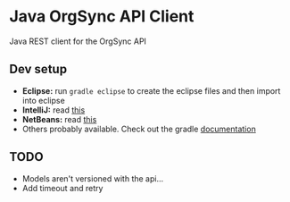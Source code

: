 # Java OrgSync API Client

Java REST client for the OrgSync API

## Dev setup

- **Eclipse:** run `gradle eclipse` to create the eclipse files and then import into eclipse
- **IntelliJ:** read [this](http://blogs.jetbrains.com/idea/2013/04/gradle-improvements-at-121/)
- **NetBeans:** read [this](http://plugins.netbeans.org/plugin/41776/gradle)
- Others probably available. Check out the gradle [documentation](http://www.gradle.org/documentation)

## TODO

* Models aren't versioned with the api...
* Add timeout and retry